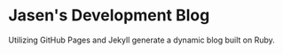 # Jasen's Development Blog
Utilizing GitHub Pages and Jekyll generate a dynamic blog built on Ruby.
